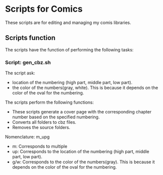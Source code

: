 # Scripts for Comics
These scripts are for editing and managing my comis libraries.

## Scripts function

The scripts have the function of performing the following tasks:

### Script: gen_cbz.sh

The script ask:
- location of the numbering (high part, middle part, low part).
- the color of the numbers(gray, white). This is because it depends on the color of the oval for the numbering.

The scripts perform the following functions:
- These scripts generate a cover page with the corresponding chapter number based on the specified numbering. 
- Converts all folders to cbz files.
- Removes the source folders.

Nomenclature:
m_upg
- m: Corresponds to multiple
- up: Corresponds to the location of the numbering (high part, middle part, low part).
- g/w: Corresponds to the color of the numbers(gray). This is because it depends on the color of the oval for the numbering.

